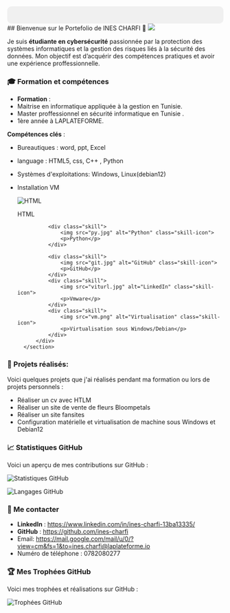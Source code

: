 
<div style="background-color: #f0f0f0; padding: 20px; border-radius: 10px;">
</div>
## Bienvenue sur le Portefolio de INES CHARFI 👋
<img src="https://github.com/ines-charfi/ines-charfi/blob/main/Purple%20and%20Blue%20Modern%20Y2K%20Thank%20You%2010K%20Followers%20Banner.png" />


Je suis **étudiante en cybersécurité** passionnée par la protection des systèmes informatiques et la gestion des risques liés à la sécurité des données. Mon objectif est d’acquérir des compétences pratiques et avoir une expérience proffessionnelle.



### 🎓 Formation et compétences
- **Formation** :
- Maitrise en informatique appliquée à la gestion en Tunisie.
- Master proffessionnel en sécurité informatique en Tunisie .
- 1ère année à LAPLATEFORME.

 **Compétences clés** :

- Bureautiques : word, ppt, Excel
- language : HTML5, css, C++ , Python
- Systèmes d'exploitations: Windows, Linux(debian12)
- Installation VM
  <div class="skill">
                    <img src="html css.png" alt="HTML" class="skill-icon">
                    <p>HTML</p>
                </div>
                
                <div class="skill">
                    <img src="py.jpg" alt="Python" class="skill-icon">
                    <p>Python</p>
                </div>
                
                <div class="skill">
                    <img src="git.jpg" alt="GitHub" class="skill-icon">
                    <p>GitHub</p>
                </div>
                <div class="skill">
                    <img src="viturl.jpg" alt="LinkedIn" class="skill-icon">
                    <p>Vmware</p>
                </div>
                <div class="skill">
                    <img src="vm.png" alt="Virtualisation" class="skill-icon">
                    <p>Virtualisation sous Windows/Debian</p>
                </div>
            </div>
        </section>
### 🚀 Projets réalisés:
Voici quelques projets que j'ai réalisés pendant ma formation ou lors de projets personnels :

* Réaliser un cv avec HTLM
* Réaliser un site de vente de fleurs Bloompetals
* Réaliser un site fansites
* Configuration matérielle et virtualisation de machine sous Windows et Debian12

 ### 📈 Statistiques GitHub 


Voici un aperçu de mes contributions sur GitHub : 

![Statistiques GitHub](https://github-readme-stats.vercel.app/api?username=ines-charfi&show_icons=true&hide_title=true&count_private=true)

![Langages GitHub](https://github-readme-stats.vercel.app/api/top-langs/?username=ines-charfi&layout=compact)


### 📱 Me contacter

- **LinkedIn** : https://www.linkedin.com/in/ines-charfi-13ba13335/
- **GitHub** : https://github.com/ines-charfi
- Email: https://mail.google.com/mail/u/0/?view=cm&fs=1&to=ines.charfi@laplateforme.io
- Numéro de téléphone : 0782080277
### 🏆 Mes Trophées GitHub

Voici mes trophées et réalisations sur GitHub :

![Trophées GitHub](https://github-profile-trophy.vercel.app/?username=ines-charfi&theme=dark&no-frame=true&margin-w=10&margin-h=10)
